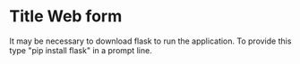 # Title Web form
It may be necessary to download flask to run the application. 
To provide this type "pip install flask" in a prompt line.
